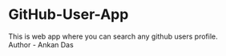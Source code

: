 # GitHub-User-App
This is web app where you can search any github users profile.
<br>
Author - Ankan Das
